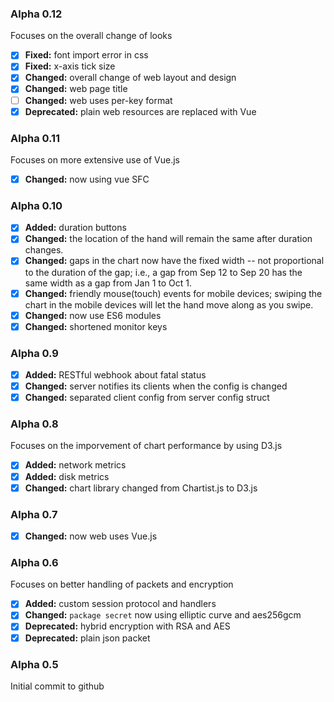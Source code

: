 ### Alpha 0.12

Focuses on the overall change of looks

- [x] **Fixed:** font import error in css
- [x] **Fixed:** x-axis tick size
- [x] **Changed:** overall change of web layout and design
- [x] **Changed:** web page title
- [ ] **Changed:** web uses per-key format
- [x] **Deprecated:** plain web resources are replaced with Vue

### Alpha 0.11

Focuses on more extensive use of Vue.js

- [x] **Changed:** now using vue SFC

### Alpha 0.10

- [x] **Added:** duration buttons
- [x] **Changed:** the location of the hand will remain the same after duration changes.
- [x] **Changed:** gaps in the chart now have the fixed width -- not proportional to the duration of the gap; i.e., a gap from Sep 12 to Sep 20 has the same width as a gap from Jan 1 to Oct 1.
- [x] **Changed:** friendly mouse(touch) events for mobile devices; swiping the chart in the mobile devices will let the hand move along as you swipe.
- [x] **Changed:** now use ES6 modules
- [x] **Changed:** shortened monitor keys

### Alpha 0.9

- [x] **Added:** RESTful webhook about fatal status
- [x] **Changed:** server notifies its clients when the config is changed
- [x] **Changed:** separated client config from server config struct

### Alpha 0.8

Focuses on the imporvement of chart performance by using D3.js

- [x] **Added:** network metrics
- [x] **Added:** disk metrics
- [x] **Changed:** chart library changed from Chartist.js to D3.js

### Alpha 0.7

- [x] **Changed:** now web uses Vue.js

### Alpha 0.6

Focuses on better handling of packets and encryption

- [x] **Added:** custom session protocol and handlers
- [x] **Changed:** `package secret` now using elliptic curve and aes256gcm
- [x] **Deprecated:** hybrid encryption with RSA and AES
- [x] **Deprecated:** plain json packet

### Alpha 0.5

Initial commit to github
